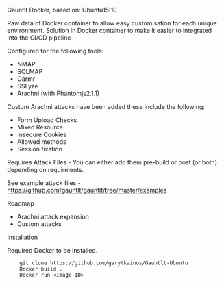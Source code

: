 Gauntlt Docker, based on: Ubuntu15:10

Raw data of Docker container to allow easy customisation for each unique environment. Solution in Docker container to make it easier to integrated into the CI/CD pipeline

Configured for the following tools:

- NMAP
- SQLMAP
- Garmr
- SSLyze
- Arachni (with Phantomjs2.1.1)

Custom Arachni attacks have been added these include the following:

- Form Upload Checks
- Mixed Resource
- Insecure Cookies
- Allowed methods
- Session fixation

Requires Attack Files - You can either add them pre-build or post (or both) depending on requirments.

See example attack files - https://github.com/gauntlt/gauntlt/tree/master/examples

Roadmap

- Arachni attack expansion 
- Custom attacks


Installation 

Required Docker to be installed.

		git clone https://github.com/garytkainos/Gauntlt-Ubuntu 
		Docker build .
		Docker run <Image ID>
